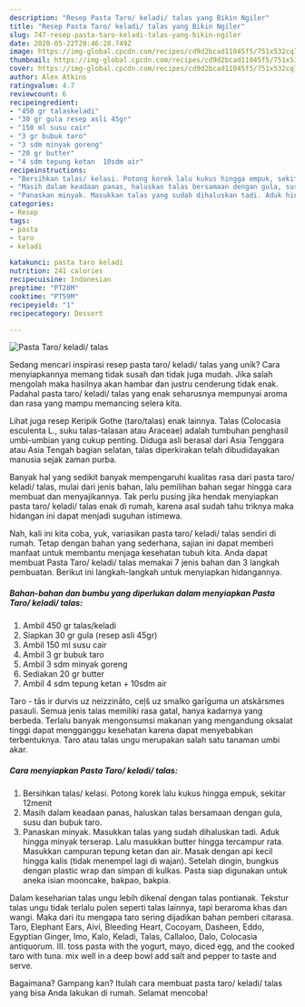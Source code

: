 ```yaml
---
description: "Resep Pasta Taro/ keladi/ talas yang Bikin Ngiler"
title: "Resep Pasta Taro/ keladi/ talas yang Bikin Ngiler"
slug: 747-resep-pasta-taro-keladi-talas-yang-bikin-ngiler
date: 2020-05-22T20:46:28.749Z
image: https://img-global.cpcdn.com/recipes/cd9d2bcad11045f5/751x532cq70/pasta-taro-keladi-talas-foto-resep-utama.jpg
thumbnail: https://img-global.cpcdn.com/recipes/cd9d2bcad11045f5/751x532cq70/pasta-taro-keladi-talas-foto-resep-utama.jpg
cover: https://img-global.cpcdn.com/recipes/cd9d2bcad11045f5/751x532cq70/pasta-taro-keladi-talas-foto-resep-utama.jpg
author: Alex Atkins
ratingvalue: 4.7
reviewcount: 6
recipeingredient:
- "450 gr talaskeladi"
- "30 gr gula resep asli 45gr"
- "150 ml susu cair"
- "3 gr bubuk taro"
- "3 sdm minyak goreng"
- "20 gr butter"
- "4 sdm tepung ketan  10sdm air"
recipeinstructions:
- "Bersihkan talas/ kelasi. Potong korek lalu kukus hingga empuk, sekitar 12menit"
- "Masih dalam keadaan panas, haluskan talas bersamaan dengan gula, susu dan bubuk taro."
- "Panaskan minyak. Masukkan talas yang sudah dihaluskan tadi. Aduk hingga minyak terserap. Lalu masukkan butter hingga tercampur rata. Masukkan campuran tepung ketan dan air. Masak dengan api kecil hingga kalis (tidak menempel lagi di wajan). Setelah dingin, bungkus dengan plastic wrap dan simpan di kulkas. Pasta siap digunakan untuk aneka isian mooncake, bakpao, bakpia."
categories:
- Resep
tags:
- pasta
- taro
- keladi

katakunci: pasta taro keladi 
nutrition: 241 calories
recipecuisine: Indonesian
preptime: "PT28M"
cooktime: "PT59M"
recipeyield: "1"
recipecategory: Dessert

---
```



![Pasta Taro/ keladi/ talas](https://img-global.cpcdn.com/recipes/cd9d2bcad11045f5/751x532cq70/pasta-taro-keladi-talas-foto-resep-utama.jpg)

Sedang mencari inspirasi resep pasta taro/ keladi/ talas yang unik? Cara menyiapkannya memang tidak susah dan tidak juga mudah. Jika salah mengolah maka hasilnya akan hambar dan justru cenderung tidak enak. Padahal pasta taro/ keladi/ talas yang enak seharusnya mempunyai aroma dan rasa yang mampu memancing selera kita.

Lihat juga resep Keripik Gothe (taro/talas) enak lainnya. Talas (Colocasia esculenta L., suku talas-talasan atau Araceae) adalah tumbuhan penghasil umbi-umbian yang cukup penting. Diduga asli berasal dari Asia Tenggara atau Asia Tengah bagian selatan, talas diperkirakan telah dibudidayakan manusia sejak zaman purba.

Banyak hal yang sedikit banyak mempengaruhi kualitas rasa dari pasta taro/ keladi/ talas, mulai dari jenis bahan, lalu pemilihan bahan segar hingga cara membuat dan menyajikannya. Tak perlu pusing jika hendak menyiapkan pasta taro/ keladi/ talas enak di rumah, karena asal sudah tahu triknya maka hidangan ini dapat menjadi suguhan istimewa.


Nah, kali ini kita coba, yuk, variasikan pasta taro/ keladi/ talas sendiri di rumah. Tetap dengan bahan yang sederhana, sajian ini dapat memberi manfaat untuk membantu menjaga kesehatan tubuh kita. Anda dapat membuat Pasta Taro/ keladi/ talas memakai 7 jenis bahan dan 3 langkah pembuatan. Berikut ini langkah-langkah untuk menyiapkan hidangannya.

<!--inarticleads1-->

##### Bahan-bahan dan bumbu yang diperlukan dalam menyiapkan Pasta Taro/ keladi/ talas:

1. Ambil 450 gr talas/keladi
1. Siapkan 30 gr gula (resep asli 45gr)
1. Ambil 150 ml susu cair
1. Ambil 3 gr bubuk taro
1. Ambil 3 sdm minyak goreng
1. Sediakan 20 gr butter
1. Ambil 4 sdm tepung ketan + 10sdm air


Taro - tās ir durvis uz neizzināto, ceļš uz smalko garīguma un atskārsmes pasauli. Semua jenis talas memiliki rasa gatal, hanya kadarnya yang berbeda. Terlalu banyak mengonsumsi makanan yang mengandung oksalat tinggi dapat mengganggu kesehatan karena dapat menyebabkan terbentuknya. Taro atau talas ungu merupakan salah satu tanaman umbi akar. 

<!--inarticleads2-->

##### Cara menyiapkan Pasta Taro/ keladi/ talas:

1. Bersihkan talas/ kelasi. Potong korek lalu kukus hingga empuk, sekitar 12menit
1. Masih dalam keadaan panas, haluskan talas bersamaan dengan gula, susu dan bubuk taro.
1. Panaskan minyak. Masukkan talas yang sudah dihaluskan tadi. Aduk hingga minyak terserap. Lalu masukkan butter hingga tercampur rata. Masukkan campuran tepung ketan dan air. Masak dengan api kecil hingga kalis (tidak menempel lagi di wajan). Setelah dingin, bungkus dengan plastic wrap dan simpan di kulkas. Pasta siap digunakan untuk aneka isian mooncake, bakpao, bakpia.


Dalam keseharian talas ungu lebih dikenal dengan talas pontianak. Tekstur talas ungu tidak terlalu pulen seperti talas lainnya, tapi beraroma khas dan wangi. Maka dari itu mengapa taro sering dijadikan bahan pemberi citarasa. Taro, Elephant Ears, Aivi, Bleeding Heart, Cocoyam, Dasheen, Eddo, Egyptian Ginger, Imo, Kalo, Keladi, Talas, Callaloo, Dalo, Colocasia antiquorum. III. toss pasta with the yogurt, mayo, diced egg, and the cooked taro with tuna. mix well in a deep bowl add salt and pepper to taste and serve. 

Bagaimana? Gampang kan? Itulah cara membuat pasta taro/ keladi/ talas yang bisa Anda lakukan di rumah. Selamat mencoba!
